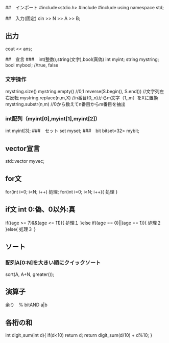 ##　インポート
#include<stdio.h>
#include<iostream>
#include<algorithm>
using namespace std;

##　入力(固定)
cin >> N >> A >> B;

##  出力
cout << ans;

##　宣言
###　int(整数),string(文字),bool(真偽)
int myint;
string mystring;
bool mybool; //true, false
### 文字操作
mystring.size()
mystring.empty() //0,1
reverse(S.begin(), S.end()) //文字列左右反転
mystring.replace(n,m,X) //n番目(0,,n)からm文字（1,,m）をXに置換
mystring.substr(n,m) //0から数えてn番目からm番目を抽出


### int配列（myint[0],myint[1],myint[2]）
int myint[3];
###　セット
set<int> myset;
###　bit
bitset<32> mybit;

## vector宣言
std::vector<int> myvec;

## for文
for(int i=0; i<N; i++) 処理;
for(int i=0; i<N; i++){
    処理
}

## if文 int 0:偽、0以外:真
if((age >= 7)&&(age <= 11)){
    処理１
}else if((age == 0)||(age == 1)){
    処理２
}else{
    処理３
}

## ソート
### 配列A[0:N]を大きい順にクイックソート
sort(A, A+N, greater<int>());

## 演算子
余り　%
bitAND a|b

## 各桁の和
int digit_sum(int d){
    if(d<10) return d;
    return digit_sum(d/10) + d%10;
}